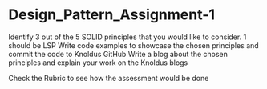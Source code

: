 # Design_Pattern_Assignment-1

Identify 3 out of the 5 SOLID principles that you would like to consider. 1 should be LSP
Write code examples to showcase the chosen principles and commit the code to Knoldus GitHub
Write a blog about the chosen principles and explain your work on the Knoldus blogs

Check the Rubric to see how the assessment would be done
